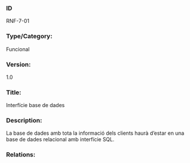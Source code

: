### ID
RNF-7-01
### Type/Category:
Funcional
### Version:
1.0
### Title:
Interfície base de dades
### Description:
La base de dades amb tota la informació dels clients haurà d’estar en una base de dades relacional amb interfície SQL.
### Relations:

